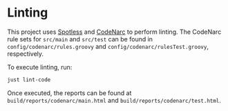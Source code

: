 # Linting

This project uses [Spotless](https://github.com/diffplug/spotless) and [CodeNarc](https://github.com/CodeNarc/CodeNarc) to perform linting.
The CodeNarc rule sets for `src/main` and `src/test` can be found in `config/codenarc/rules.groovy` and `config/codenarc/rulesTest.groovy`, respectively.

To execute linting, run:

``` bash
just lint-code
```

Once executed, the reports can be found at `build/reports/codenarc/main.html` and `build/reports/codenarc/test.html`.
